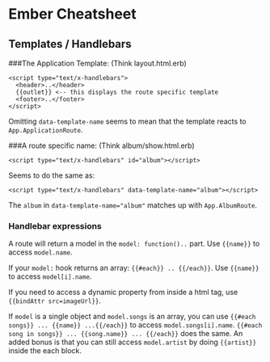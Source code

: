 # Ember Cheatsheet

## Templates / Handlebars
###The Application Template: (Think layout.html.erb)

    <script type="text/x-handlebars">
      <header>..</header>
      {{outlet}} <-- this displays the route specific template
      <footer>..</footer>
    </script>

Omitting `data-template-name` seems to mean that the template reacts to `App.ApplicationRoute`.

###A route specific name: (Think album/show.html.erb)

    <script type="text/x-handlebars" id="album"></script>

Seems to do the same as:

    <script type="text/x-handlebars" data-template-name="album"></script>


The `album` in `data-template-name="album"` matches up with `App.AlbumRoute`.

### Handlebar expressions

A route will return a model in the `model: function()..` part.
Use `{{name}}` to access `model.name`.

If your `model:` hook returns an array: `{{#each}} .. {{/each}}`.
Use `{{name}}` to access `model[i].name`.

If you need to access a dynamic property from inside a html tag, use `{{bindAttr src=imageUrl}}`.

If `model` is a single object and `model.songs` is an array, you can use `{{#each songs}} ... {{name}} ...{{/each}}` to access `model.songs[i].name`.
`{{#each song in songs}} ... {{song.name}} ... {{/each}}` does the same.
An added bonus is that you can still access `model.artist` by doing `{{artist}}` inside the each block.
